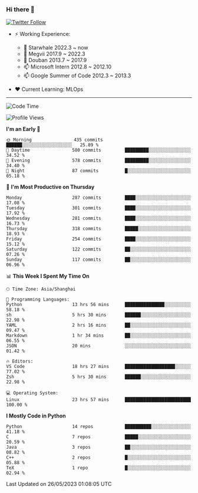 ### Hi there 👋

[![Twitter Follow](https://img.shields.io/twitter/follow/tianweidut?style=social)](https://twitter.com/tianweidut)

- ⚡ Working Experience:
  - 🔭 Starwhale 2022.3 ~ now
  - 🌱 Megvii 2017.9 ~ 2022.3
  - 🌱 Douban 2013.7 ~ 2017.9
  - 📫 Microsoft Intern 2012.8 ~ 2012.10
  - 📫 Google Summer of Code 2012.3 ~ 2013.3

- ❤️ Current Learning: MLOps

---
<!--START_SECTION:waka-->
![Code Time](http://img.shields.io/badge/Code%20Time-4%2C097%20hrs%2027%20mins-blue)

![Profile Views](http://img.shields.io/badge/Profile%20Views-0-blue)

**I'm an Early 🐤** 

```text
🌞 Morning                435 commits         ██████░░░░░░░░░░░░░░░░░░░   25.89 % 
🌆 Daytime                580 commits         █████████░░░░░░░░░░░░░░░░   34.52 % 
🌃 Evening                578 commits         █████████░░░░░░░░░░░░░░░░   34.40 % 
🌙 Night                  87 commits          █░░░░░░░░░░░░░░░░░░░░░░░░   05.18 % 
```
📅 **I'm Most Productive on Thursday** 

```text
Monday                   287 commits         ████░░░░░░░░░░░░░░░░░░░░░   17.08 % 
Tuesday                  301 commits         ████░░░░░░░░░░░░░░░░░░░░░   17.92 % 
Wednesday                281 commits         ████░░░░░░░░░░░░░░░░░░░░░   16.73 % 
Thursday                 318 commits         █████░░░░░░░░░░░░░░░░░░░░   18.93 % 
Friday                   254 commits         ████░░░░░░░░░░░░░░░░░░░░░   15.12 % 
Saturday                 122 commits         ██░░░░░░░░░░░░░░░░░░░░░░░   07.26 % 
Sunday                   117 commits         ██░░░░░░░░░░░░░░░░░░░░░░░   06.96 % 
```


📊 **This Week I Spent My Time On** 

```text
🕑︎ Time Zone: Asia/Shanghai

💬 Programming Languages: 
Python                   13 hrs 56 mins      ███████████████░░░░░░░░░░   58.18 % 
sh                       5 hrs 30 mins       ██████░░░░░░░░░░░░░░░░░░░   22.98 % 
YAML                     2 hrs 16 mins       ██░░░░░░░░░░░░░░░░░░░░░░░   09.47 % 
Markdown                 1 hr 34 mins        ██░░░░░░░░░░░░░░░░░░░░░░░   06.55 % 
JSON                     20 mins             ░░░░░░░░░░░░░░░░░░░░░░░░░   01.42 % 

🔥 Editors: 
VS Code                  18 hrs 27 mins      ███████████████████░░░░░░   77.02 % 
Zsh                      5 hrs 30 mins       ██████░░░░░░░░░░░░░░░░░░░   22.98 % 

💻 Operating System: 
Linux                    23 hrs 57 mins      █████████████████████████   100.00 % 
```

**I Mostly Code in Python** 

```text
Python                   14 repos            ██████████░░░░░░░░░░░░░░░   41.18 % 
C                        7 repos             █████░░░░░░░░░░░░░░░░░░░░   20.59 % 
Java                     3 repos             ██░░░░░░░░░░░░░░░░░░░░░░░   08.82 % 
C++                      2 repos             █░░░░░░░░░░░░░░░░░░░░░░░░   05.88 % 
TeX                      1 repo              █░░░░░░░░░░░░░░░░░░░░░░░░   02.94 % 
```




 Last Updated on 26/05/2023 01:08:05 UTC
<!--END_SECTION:waka-->
